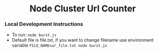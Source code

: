<h1 align="center">Node Cluster Url Counter</h1>

<h3>Local Development Instructions</h3>

- To run: `node burst.js`
- Default file is file.txt, if you want to change filename use environment variable `FILE_NAME=ur_file.txt node burst.js`

